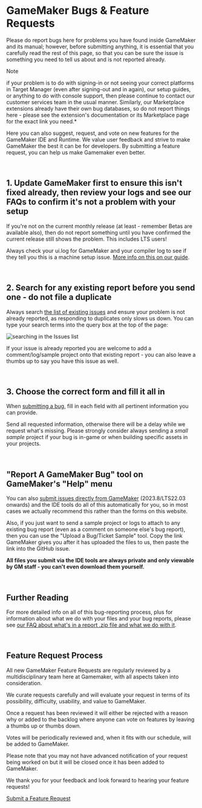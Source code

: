 # GameMaker Bugs & Feature Requests
 
Please do report bugs here for problems you have found inside GameMaker and its manual; however, before submitting anything, it is essential that you carefully read the rest of this page, so that you can be sure the issue is something you need to tell us about and is not reported already.

> [!NOTE]
> if your problem is to do with signing-in or not seeing your correct platforms in Target Manager (even after signing-out and in again), our setup guides, or anything to do with console support, then please continue to contact our customer services team in the usual manner. Similarly, our Marketplace extensions already have their own bug databases, so do not report things here - please see the extension's documentation or its Marketplace page for the exact link you need.*

Here you can also suggest, request, and vote on new features for the GameMaker IDE and Runtime. We value user feedback and strive to make GameMaker the best it can be for developers. By submitting a feature request, you can help us make Gamemaker even better.

<br />

## 1. Update GameMaker first to ensure this isn't fixed already, then review your logs and see our FAQs to confirm it's not a problem with your setup

If you're not on the current monthly release (at least - remember Betas are available also), then do not report something until you have confirmed the current release still shows the problem. This includes LTS users!

Always check your ui.log for GameMaker and your compiler log to see if they tell you this is a machine setup issue. [More info on this on our guide](https://help.gamemaker.io/hc/en-us/articles/13150754375453#h_01HGG0W8C5P8YTKBM7J8C86CFA).

<br />

## 2. Search for any existing report before you send one - do not file a duplicate

Always search [the list of existing issues](https://github.com/YoYoGames/GameMaker-Bugs/issues) and ensure your problem is not already reported, as responding to duplicates only slows us down. You can type your search terms into the query box at the top of the page:

![searching in the Issues list](https://github.com/YoYoGames/GameMaker-Bugs/assets/15669932/4a86d410-b432-45fc-8b67-d9aecc6895a0)

If your issue is already reported you are welcome to add a comment/log/sample project onto that existing report - you can also leave a thumbs up to say you have this issue as well.

<br />

## 3. Choose the correct form and fill it all in

When [submitting a bug](https://github.com/YoYoGames/GameMaker-Bugs/issues/new/choose), fill in each field with all pertinent information you can provide.

Send all requested information, otherwise there will be a delay while we request what's missing. Please strongly consider always sending a *small sample* project if your bug is in-game or when building specific assets in your projects.

<br />

## "Report A GameMaker Bug" tool on GameMaker's "Help" menu

You can also [submit issues directly from GameMaker](https://help.gamemaker.io/hc/en-us/articles/13150754375453#h_01HGE35CZ9EJW3NEK24T3TF139) (2023.8/LTS22.03 onwards) and the IDE tools do all of this automatically for you, so in most cases we actually recommend this rather than the forms on this website.

Also, if you just want to send a sample project or logs to attach to any existing bug report (even as a comment on someone else's bug report), then you can use the "Upload a Bug/Ticket Sample" tool. Copy the link GameMaker gives you after it has uploaded the files to us, then paste the link into the GitHub issue.

**All files you submit via the IDE tools are always private and only viewable by GM staff - you can't even download them yourself.**

<br />

## Further Reading

For more detailed info on all of this bug-reporting process, plus for information about what we do with your files and your bug reports, please see [our FAQ about what's in a report .zip file and what we do with it](https://help.yoyogames.com/hc/en-us/articles/13150754375453).

<br />

## Feature Request Process 

All new GameMaker Feature Requests are regularly reviewed by a multidisciplinary team here at Gamemaker, with all aspects taken into consideration.

We curate requests carefully and will evaluate your request in terms of its possibility, difficulty, usability, and value to GameMaker.

Once a request has been reviewed it will either be rejected with a reason why or added to the backlog where anyone can vote on features by leaving a thumbs up or thumbs down.

Votes will be periodically reviewed and, when it fits with our schedule, will be added to GameMaker.

Please note that you may not have advanced notification of your request being worked on but it will be closed once it has been added to GameMaker.


We thank you for your feedback and look forward to hearing your feature requests!

[Submit a Feature Request](https://github.com/YoYoGames/GameMaker-Bugs/issues/new/choose)
